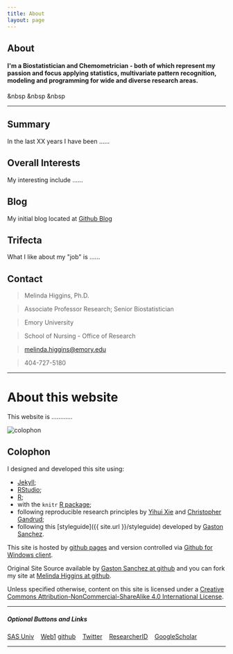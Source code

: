 ```yaml
---
title: About
layout: page
---
```


## About

#### I'm a Biostatistician and Chemometrician - both of which represent my passion and focus applying statistics, multivariate pattern recognition, modeling and programming for wide and diverse research areas.

<a class="a2" href="https://github.com/melindahiggins2000" target="_blank"><i class="fa fa-github-square fa-3x"></i></a>&nbsp
<a class="a2" href="https://twitter.com/mhiggins2000/" target="_blank"><i class="fa fa-twitter-square fa-3x"></i></a>&nbsp
<a class="a2" href="mailto:melinda.higgins@emory.edu" target="_blank"><i class="fa fa-envelope-square fa-3x"></i></a>&nbsp
<a class="a2" href="https://scholar.google.com/citations?user=-4aU-VkAAAAJ&hl=en" target="_blank"><i class="ai ai-google-scholar-square ai-3x"></i></a>
<hr/>


## Summary

In the last XX years I have been ......


## Overall Interests

My interesting include ......




## Blog

My initial blog located at <a href="https://melindahiggins2000.github.io/blog/"> Github Blog </a>


## Trifecta

What I like about my "job" is ......




## Contact

> Melinda Higgins, Ph.D.

> Associate Professor Research; Senior Biostatistician

> Emory University

> School of Nursing - Office of Research

> <a href="mailto:melinda.higgins@emory.edu">melinda.higgins@emory.edu</a>

> 404-727-5180



<hr>

# About this website

This website is ............

<p>
<img class="centered" src="https://melindahiggins2000.github.io/web2//images/website/trees.jpg" alt="colophon"/> 
</p>

## Colophon

I designed and developed this site using: 

* [Jekyll](https://github.com/mojombo/jekyll); 
* [RStudio](http://www.rstudio.com);
* [R](http://cran.r-project.org/); 
* with the `knitr` [R package](http://cran.r-project.org/web/packages/knitr/index.html);
* following reproducible research principles by [Yihui Xie](http://yihui.name/) and [Christopher Gandrud](http://christophergandrud.github.io/RepResR-RStudio/);
* following this [styleguide]({{ site.url }}/styleguide) developed by [Gaston Sanchez](http://gastonsanchez.com/). 
 
This site is hosted by [github pages](https://pages.github.com) and version controlled via [Github for Windows client](https://windows.github.com/). 

Original Site Source available by [Gaston Sanchez at github](https://github.com/gastonstat/gastonstat.github.io) and you can fork my site at [Melinda Higgins at github](https://github.com/melindahiggins2000/web2). 

Unless specified otherwise, content on this site is licensed under a 
[Creative Commons Attribution-NonCommercial-ShareAlike 4.0 International License](http://creativecommons.org/licenses/by-nc-sa/4.0/).

<hr/>

##### Optional Buttons and Links

<a class="graytealbutton" href="https://melindahiggins2000.github.io/sasuniv2/" target="_blank">SAS Univ</a>
&nbsp;&nbsp;
<a class="graytealbutton" href="https://melindahiggins2000.github.io/" target="_blank">Web1</a>
<a class="graytealbutton" href="https://github.com/melindahiggins2000" target="_blank">github</a>
&nbsp;&nbsp;
<a class="graytealbutton" href="https://twitter.com/mhiggins2000/" target="_blank">Twitter</a>
&nbsp;&nbsp;
<a class="graytealbutton" href="http://www.researcherid.com/rid/B-6459-2013" target="_blank">ResearcherID</a>
&nbsp;&nbsp;
<a class="graytealbutton" href="https://scholar.google.com/citations?user=-4aU-VkAAAAJ&hl=en" target="_blank">GoogleScholar</a>
&nbsp;&nbsp;

<span id='badgeCont184498' style='width:26px'><script src='http://labs.researcherid.com/mashlets?el=badgeCont184498&mashlet=badge&showTitle=false&className=a&rid=B-6459-2013&size=small'></script></span>

<hr/>
